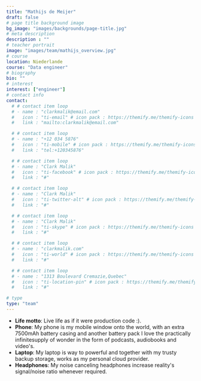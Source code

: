 ```yaml
---
title: "Mathijs de Meijer"
draft: false
# page title background image
bg_image: "images/backgrounds/page-title.jpg"
# meta description
description : ""
# teacher portrait
image: "images/team/mathijs_overview.jpg"
# course
location: Niederlande
course: "Data engineer"
# biography
bio: ""
# interest
interest: ["engineer"]
# contact info
contact:
  # # contact item loop
  # - name : "clarkmalik@email.com"
  #   icon : "ti-email" # icon pack : https://themify.me/themify-icons
  #   link : "mailto:clarkmalik@email.com"

  # # contact item loop
  # - name : "+12 034 5876"
  #   icon : "ti-mobile" # icon pack : https://themify.me/themify-icons
  #   link : "tel:+120345876"

  # # contact item loop
  # - name : "Clark Malik"
  #   icon : "ti-facebook" # icon pack : https://themify.me/themify-icons
  #   link : "#"

  # # contact item loop
  # - name : "Clark Malik"
  #   icon : "ti-twitter-alt" # icon pack : https://themify.me/themify-icons
  #   link : "#"

  # # contact item loop
  # - name : "Clark Malik"
  #   icon : "ti-skype" # icon pack : https://themify.me/themify-icons
  #   link : "#"

  # # contact item loop
  # - name : "clarkmalik.com"
  #   icon : "ti-world" # icon pack : https://themify.me/themify-icons
  #   link : "#"

  # # contact item loop
  # - name : "1313 Boulevard Cremazie,Quebec"
  #   icon : "ti-location-pin" # icon pack : https://themify.me/themify-icons
  #   link : "#"

# type
type: "team"
---
```


* **Life motto**: Live life as if it were production code :).
* **Phone**: My phone is my mobile window onto the world, with an extra 7500mAh battery casing and another battery pack I love the practically infinitesupply of wonder in the form of podcasts, audiobooks and video's.
* **Laptop**: My laptop is way to powerful and together with my trusty backup storage, works as my personal cloud provider.
* **Headphones**: My noise canceling headphones increase reality's signal/noise ratio whenever required.